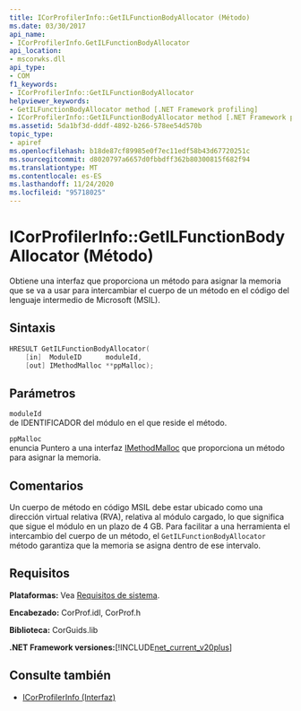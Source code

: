 ```yaml
---
title: ICorProfilerInfo::GetILFunctionBodyAllocator (Método)
ms.date: 03/30/2017
api_name:
- ICorProfilerInfo.GetILFunctionBodyAllocator
api_location:
- mscorwks.dll
api_type:
- COM
f1_keywords:
- ICorProfilerInfo::GetILFunctionBodyAllocator
helpviewer_keywords:
- GetILFunctionBodyAllocator method [.NET Framework profiling]
- ICorProfilerInfo::GetILFunctionBodyAllocator method [.NET Framework profiling]
ms.assetid: 5da1bf3d-dddf-4892-b266-578ee54d570b
topic_type:
- apiref
ms.openlocfilehash: b18de87cf89985e0f7ec11edf58b43d67720251c
ms.sourcegitcommit: d8020797a6657d0fbbdff362b80300815f682f94
ms.translationtype: MT
ms.contentlocale: es-ES
ms.lasthandoff: 11/24/2020
ms.locfileid: "95718025"
---
```

# <a name="icorprofilerinfogetilfunctionbodyallocator-method"></a>ICorProfilerInfo::GetILFunctionBodyAllocator (Método)

Obtiene una interfaz que proporciona un método para asignar la memoria que se va a usar para intercambiar el cuerpo de un método en el código del lenguaje intermedio de Microsoft (MSIL).  
  
## <a name="syntax"></a>Sintaxis  
  
```cpp  
HRESULT GetILFunctionBodyAllocator(  
    [in]  ModuleID      moduleId,  
    [out] IMethodMalloc **ppMalloc);  
```  
  
## <a name="parameters"></a>Parámetros  

 `moduleId`  
 de IDENTIFICADOR del módulo en el que reside el método.  
  
 `ppMalloc`  
 enuncia Puntero a una interfaz [IMethodMalloc](imethodmalloc-interface.md) que proporciona un método para asignar la memoria.  
  
## <a name="remarks"></a>Comentarios  

 Un cuerpo de método en código MSIL debe estar ubicado como una dirección virtual relativa (RVA), relativa al módulo cargado, lo que significa que sigue el módulo en un plazo de 4 GB. Para facilitar a una herramienta el intercambio del cuerpo de un método, el `GetILFunctionBodyAllocator` método garantiza que la memoria se asigna dentro de ese intervalo.  
  
## <a name="requirements"></a>Requisitos  

 **Plataformas:** Vea [Requisitos de sistema](../../get-started/system-requirements.md).  
  
 **Encabezado:** CorProf.idl, CorProf.h  
  
 **Biblioteca:** CorGuids.lib  
  
 **.NET Framework versiones:**[!INCLUDE[net_current_v20plus](../../../../includes/net-current-v20plus-md.md)]  
  
## <a name="see-also"></a>Consulte también

- [ICorProfilerInfo (Interfaz)](icorprofilerinfo-interface.md)
